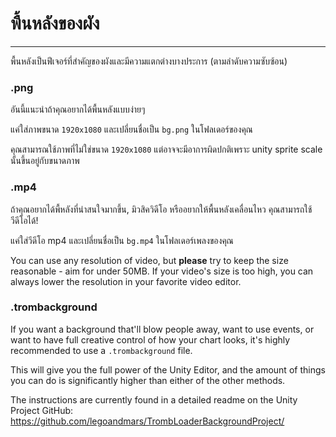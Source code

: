 # พื้นหลังของผัง
---

พื้นหลังเป็นฟีเจอร์ที่สำคัญของผังและมีความแตกต่างบางประการ (ตามลำดับความซับซ้อน)

### .png

อันนี้แนะนำถ้าคุณอยากได้พื้นหลังแบบง่ายๆ

แค่ใส่ภาพขนาด `1920x1080` และเปลี่ยนชื่อเป็น `bg.png` ในโฟลเดอร์ของคุณ

คุณสามารณใช้ภาพที่ไม่ใช่ขนาด `1920x1080` แต่อาจจะมีอาการผิดปกติเพราะ unity sprite scale นั้นขึ้นอยู่กับขนาดภาพ

### .mp4

ถ้าคุณอยากได้พื้หลังที่น่าสนใจมากขึ้น, มิวสิควิดีโอ หรืออยากให้พื้นหลังเคลื่อนไหว คุณสามารถใช้วีดีโอได้!

แค่ใส่วีดีโอ mp4 และเปลี่ยนชื่อเป็น `bg.mp4` ในโฟลเดอร์เพลงของคุณ

You can use any resolution of video, but **please** try to keep the size reasonable - aim for under 50MB. If your video's size is too high, you can always lower the resolution in your favorite video editor.

### .trombackground

If you want a background that'll blow people away, want to use events, or want to have full creative control of how your chart looks, it's highly recommended to use a `.trombackground` file.

This will give you the full power of the Unity Editor, and the amount of things you can do is significantly higher than either of the other methods.

The instructions are currently found in a detailed readme on the Unity Project GitHub: <https://github.com/legoandmars/TrombLoaderBackgroundProject/>